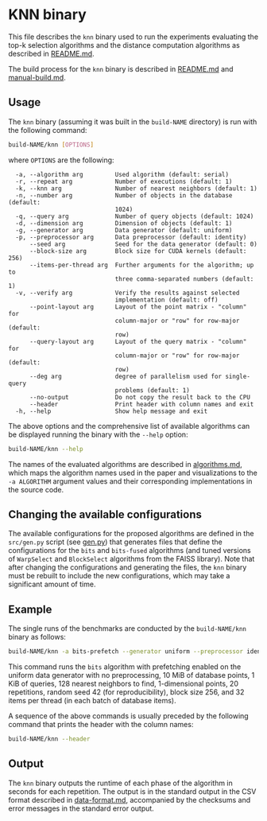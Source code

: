 # KNN binary

This file describes the `knn` binary used to run the experiments evaluating the top-k selection algorithms and the distance computation algorithms as described in [README.md](../README.md).

The build process for the `knn` binary is described in [README.md](../README.md) and [manual-build.md](manual-build.md).

## Usage

The `knn` binary (assuming it was built in the `build-NAME` directory) is run with the following command:

```bash
build-NAME/knn [OPTIONS]
```

where `OPTIONS` are the following:

```text
  -a, --algorithm arg         Used algorithm (default: serial)
  -r, --repeat arg            Number of executions (default: 1)
  -k, --knn arg               Number of nearest neighbors (default: 1)
  -n, --number arg            Number of objects in the database (default:
                              1024)
  -q, --query arg             Number of query objects (default: 1024)
  -d, --dimension arg         Dimension of objects (default: 1)
  -g, --generator arg         Data generator (default: uniform)
  -p, --preprocessor arg      Data preprocessor (default: identity)
      --seed arg              Seed for the data generator (default: 0)
      --block-size arg        Block size for CUDA kernels (default: 256)
      --items-per-thread arg  Further arguments for the algorithm; up to
                              three comma-separated numbers (default: 1)
  -v, --verify arg            Verify the results against selected
                              implementation (default: off)
      --point-layout arg      Layout of the point matrix - "column" for
                              column-major or "row" for row-major (default:
                              row)
      --query-layout arg      Layout of the query matrix - "column" for
                              column-major or "row" for row-major (default:
                              row)
      --deg arg               degree of parallelism used for single-query
                              problems (default: 1)
      --no-output             Do not copy the result back to the CPU
      --header                Print header with column names and exit
  -h, --help                  Show help message and exit
```

The above options and the comprehensive list of available algorithms can be displayed running the binary with the `--help` option:

```bash
build-NAME/knn --help
```

The names of the evaluated algorithms are described in [algorithms.md](algorithms.md), which maps the algorithm names used in the paper and visualizations to the `-a ALGORITHM` argument values and their corresponding implementations in the source code.


## Changing the available configurations

The available configurations for the proposed algorithms are defined in the `src/gen.py` script (see [gen.py](../src/gen.py)) that generates files that define the configurations for the `bits` and `bits-fused` algorithms (and tuned versions of `WarpSelect` and `BlockSelect` algorithms from the FAISS library). Note that after changing the configurations and generating the files, the `knn` binary must be rebuilt to include the new configurations, which may take a significant amount of time.


## Example

The single runs of the benchmarks are conducted by the `build-NAME/knn` binary as follows:

```bash
build-NAME/knn -a bits-prefetch --generator uniform --preprocessor identity -n 10M -q 1k -k 128 -d 1 -r 20 --seed 42 --block-size 256 --items-per-thread 32
```

This command runs the `bits` algorithm with prefetching enabled on the uniform data generator with no preprocessing, 10 MiB of database points, 1 KiB of queries, 128 nearest neighbors to find, 1-dimensional points, 20 repetitions, random seed 42 (for reproducibility), block size 256, and 32 items per thread (in each batch of database items).

A sequence of the above commands is usually preceded by the following command that prints the header with the column names:

```bash
build-NAME/knn --header
```

## Output

The `knn` binary outputs the runtime of each phase of the algorithm in seconds for each repetition. The output is in the standard output in the CSV format described in [data-format.md](data-format.md), accompanied by the checksums and error messages in the standard error output.
